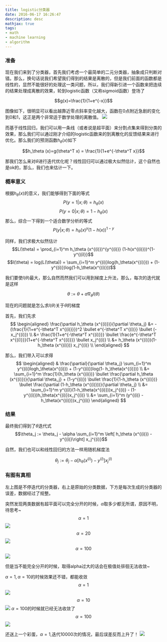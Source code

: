 ```yaml
---
title: logistic分类器
date: 2016-06-17 16:26:47
description: desc
mathjax: true
tags:
- math
- machine learning
- algorithm
---
```


###  准备
现在我们来到了分类器，首先我们考虑一个最简单的二元分类器，抽象成只判断对错。那么，换句话说我们希望我们得到的结果是离散的，但是我们前面的函数都是线性的，显然不能很好的处理这一类问题，所以，我们得新引进一个函数来把连续的结果处理成离散的效果，轮到logistic函数（又称sigmoid函数）登场了

$$g(x)=\frac{1}{1+e^{-x}}$$

图像如下，很明显可以看出越靠近零点斜率变化越大，函数在0点附近急剧的变化到0和1，这正是两个非常适于数学处理的离散值。
![](http://7xl294.com1.z0.glb.clouddn.com/sigmoid.png)

而基于线性回归，我们可以用一条线（或者说是超平面）来分割点集来得到分类的效果，那么我们可以通过刚才介绍的logistic函数来的到离散化的反馈结果来进行优化。那么我们的预测函数$h_\theta (x)$如下

$$h_\theta (x)=g(\theta^T x) = \frac{1}{1+e^{-\theta^T x}}$$

那我们怎么来对$\theta$进行迭代优化呢？线性回归可以通过极大似然估计，这个自然也是ok的，那么，我们也来估计一下。

### 概率意义
根据$h_\theta (x)$的意义，我们能够得到下面的等式
$$P(y=1|x;\theta)=h_\theta(x)$$
$$P(y=0|x;\theta)=1-h_\theta(x)$$
那么，综合一下得到一个适合数学分析的等式
$$P(y|x;\theta) = h_\theta(x)^y (1-h(x))^{1-y}$$

同样，我们求极大似然估计
$$L(\theta) = \prod_{i=1}^m h_\theta (x^{(i)})^{y^{(i)}} (1-h(x^{(i)}))^{1-y^{(i)}}$$
$$l(\theta) = log(L(\theta)) = \sum_{i=1}^m y^{(i)}log(h_\theta(x^{(i)})) + (1-y^{(i)})log(1-h_\theta(x^{(i)}))$$

我们要使$l(\theta)$最大，那么自然而然我们可以用到梯度上升法，那么，每次的迭代就是这样

$$\theta := \theta + \alpha \nabla_\theta l(\theta)$$

现在的问题就是怎么求$l(\theta)$关于$\theta$的梯度

首先，我们先求
$$
\begin{aligned}
\frac{\partial h_\theta (x^{(i)})}{\partial \theta_j} &= -(\frac{1}{1+e^{-\theta^T x^{(i)}}})^2 \bullet e^{-\theta^T x^{(i)}} \bullet (-x_j^{(i)}) \\
&= \frac{1}{1+e^{-\theta^T x^{(i)}}} \bullet \frac{e^{-\theta^T x^{(i)}}}{1+e^{-\theta^T x^{(i)}}} \bullet x_j^{(i)} \\
&= h_\theta (x^{(i)})(1-h_\theta (x^{(i)})) x_j^{(i)} \\
\end{aligned}
$$

那么，我们带入可以求得
$$
\begin{aligned}
& \frac{\partial}{\partial \theta_j} \sum_{i=1}^m y^{(i)}logh_\theta(x^{(i)}) + (1-y^{(i)})log(1- h_\theta(x^{(i)})) \\
&= \sum_{i=1}^m \frac{1}{h_\theta (x^{(i)})} \bullet \frac{\partial h_\theta (x^{(i)})}{\partial \theta_j} +
(1-y^{(i)}) \bullet \frac{1}{1-h_\theta (x^{(i)})} \bullet \frac{\partial (1-h_\theta (x^{(i)}))}{\partial \theta_j} \\
&= \sum_{i=1}^m y^{(i)}(1-h_\theta(x^{(i)}))x_j^{(i)} - (1-y^{(i)})h_\theta(x^{(i)})x_j^{(i)} \\
&= \sum_{i=1}^m (y^{(i)} - h_\theta(x^{(i)}))x_j^{(i)}
\end{aligned}
$$

### 结果

最终我们得到了$\theta$迭代式
$$\theta_j := \theta_j - \alpha \sum_{i=1}^m \left[ h_\theta (x^{(i)}) - y^{(i)}\right] x_j^{(i)}$$

自然，我们也可以和线性回归的方法一样用随机梯度法

$$ \theta_j := \theta_j - \alpha \left[h_\theta (x^{(i)}) - y^{(i)} \right] x_j^{(i)}$$


### 有图有真相
左上图是不停迭代的分类器，右上是原始的分类数据，下方是每次生成的分类器的误差，数据经过了规整。

突然发现两类数据有超平面可以完全分开的时候，$\alpha$取多少都无所谓，原因不明，待思考~
$$\alpha = 1$$
![](http://7xl294.com1.z0.glb.clouddn.com/logistic_1.png)
$$\alpha = 20$$
![](http://7xl294.com1.z0.glb.clouddn.com/logistic_20.png)
$$\alpha = 100$$
![](http://7xl294.com1.z0.glb.clouddn.com/logistic_100.png)

但是当不能完全分开的时候，取得alpha过大的话会在极值处徘徊无法收敛~

$\alpha=1,\alpha=10$的时候效果还不错，都能收敛
$$\alpha = 1$$
![](http://7xl294.com1.z0.glb.clouddn.com/logistic_1_mix.png)
$$\alpha = 10$$
![](http://7xl294.com1.z0.glb.clouddn.com/logistic_10_mix.png)
$\alpha=100$的时候就已经无法收敛了
$$\alpha=100$$
![](http://7xl294.com1.z0.glb.clouddn.com/logistic_100_mix.png)

还送上一个彩蛋，$\alpha=1$,迭代10000次的情况，最后误差反而上升了！
![](http://7xl294.com1.z0.glb.clouddn.com/logistic_10000.png)









